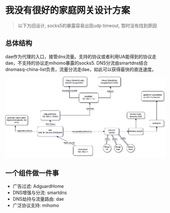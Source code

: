 # 我没有很好的家庭网关设计方案

> 以下为旧设计, socks5的暴露容易出现udp timeout, 暂时没有找到原因

## 总体结构

dae作为代理的入口，接管dns流量。支持的协议或者利用UA能得到的协议走dae，不支持的协议走mihomo暴露的socks5.
DNS分流由smartdns结合dnsmasq-china-list负责，流量分流走dae，如此可以获得最快的直连速度。

![](assets/homerouter.drawio.png)

## 一个组件做一件事

- 广告过滤: AdguardHome
- DNS增强与分流: smartdns
- DNS劫持与流量路由: dae
- 广泛协议支持: mihomo
